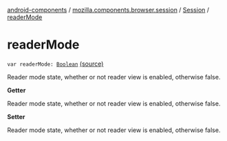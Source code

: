 [android-components](../../index.md) / [mozilla.components.browser.session](../index.md) / [Session](index.md) / [readerMode](./reader-mode.md)

# readerMode

`var readerMode: `[`Boolean`](https://kotlinlang.org/api/latest/jvm/stdlib/kotlin/-boolean/index.html) [(source)](https://github.com/mozilla-mobile/android-components/blob/master/components/browser/session/src/main/java/mozilla/components/browser/session/Session.kt#L491)

Reader mode state, whether or not reader view is enabled, otherwise false.

**Getter**

Reader mode state, whether or not reader view is enabled, otherwise false.

**Setter**

Reader mode state, whether or not reader view is enabled, otherwise false.

